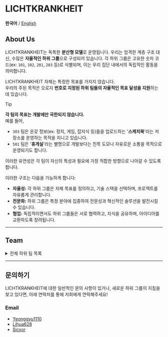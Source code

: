# LICHTKRANKHEIT

**한국어** / [English](README.en.md) 

## About Us
LICHTKRANKHEIT는 독특한 **분산형 모델**로 운영됩니다. 우리는 엄격한 계층 구조 대신, 수많은 **자율적인 하위 그룹**으로 구성되어 있습니다. 각 하위 그룹은 고유한 숫자 코드(ex: `101`, `102`, `201`, `203` 등)로 식별되며, 이는 우리 집단 내에서의 독립적인 활동을 의미합니다.

LICHTKRANKHEIT 자체는 특정한 목표를 가지지 않습니다.\
우리의 주된 목적은 오로지 **번호로 지정된 하위 팀들의 자율적인 목표 달성을 지원**하는 데 있습니다. 

> [!TIP]
> **각 팀의 목표는 개발에만 국한되지 않습니다.**\
> 예를 들어,
>  - `303` 팀은 온갖 정보(ex: 정치, 게임, 잡지식 등)들을 업로드하는 '**스케치북**'라는 저장소를 운영하는 목적을 지니고 있습니다.
>  - `501` 팀은 '**휴게실**'라는 별명으로 개발보다는 친목 도모나 자유로운 소통을 목적으로 운영되기도 합니다.
> 
> 이러한 유연성은 각 팀이 자신의 특성과 필요에 가장 적합한 방향으로 나아갈 수 있도록 합니다.

이러한 구조는 다음을 가능하게 합니다:

* **자율성:** 각 하위 그룹은 자체 목표를 정의하고, 기술 스택을 선택하며, 프로젝트를 자유롭게 관리합니다.
* **전문화:** 하위 그룹은 특정 분야에 집중하여 전문성과 혁신적인 솔루션을 발전시킬 수 있습니다.
* **협업:** 독립적이면서도 하위 그룹들은 서로 협력하고, 지식을 공유하며, 아이디어를 교환하도록 장려됩니다.
---

## Team

<details>
<summary>
  전체 하위 팀 목록
</summary>
  
  | 팀 번호 | 인원 | 인원 수 | 주요 활동 분야 |
  | --- | --- | --- | --- |
  | 101 | LIHUA628, YeongGyu | 2 | 카카오톡 봇 개발 |
  | 102 | LIHUA628, YeongGyu,  DarkSnowFlower, Noa-GUS, ~~Sample~~ | 5 | 카카오톡 봇 개발 | 
  | 105 | YeongGyu, Noa-GUS, ~~Sample~~, ~~Violent~~ | 4 | 카카오톡 봇 개발 개발 |
  | 201 | LIHUA628, Sicxor, ~~Sample~~, ~~Violent~~, ~~jroLia~~ | 5 | 웹사이트 개발 |
  | 202 | YouJJeb, Noa-GUS, jroLia, Sample | 4 | 디스코드 봇 개발 |
  | 204 | YeongGyu, Skyyype, ~~userE~~ | 3 | 카카오톡 봇 개발 |
  | 205 | DarkSnowFlower, 2oic, LIHUA628, YeongGyu | 4 | 웹사이트 개발 (확장자) |
  | 302 | YouJJeb, 2oic | 2 | 앱 개발 |
  | 303 | LIHUA628, YeongGyu, DarkSnowFlower, Sicxor, YouJJeb, Skyyype, Noa-GUS,  2oic, ~~Violent~~, ~~userE~~ | 10 | 친목 |
  | 402 | LIHUA628, Skyyype | 2 | 디스코드 봇 개발 |
  | 404 | LIHUA628, Skyyype, YeongGyu, Sicxor | 4 | 앱 개발 |
  | 405 | DarkSnowFlower, Sicxor | 2 | 마인크래프트 플러그인 개발 |
  | 501 | LIHUA628, YeongGyu, DarkSnowFlower, Sicxor, YouJJeb, Skyyype, Noa-GUS,  2oic | 8 | 친목 |
  | 503 | 2oic, YouJJeb, Sicxor | 3 | 마인크래프트 플러그인 개발 |
  | 504 | Skyyype, 2oic, YouJJeb, LIHUA628 | 4 | 웹사이트 개발 (확장자) |
  | 507 | LIHUA628, Sicxor, YouJJeb, YeongGyu | 4 | 카카오톡 봇 개발 |
  | 601 | **모집 중** | undefined | undefined |

</details>

---

## 문의하기

LICHTKRANKHEIT에 대한 일반적인 문의 사항이 있거나, 새로운 하위 그룹이 지침을 찾고 있다면, 아래 연락처를 통헤 저희에게 연락해주세요!
  
### Email
  - [Yeonggyu1110](mailto.yenggyu1110.work@gmail.com)
  - [Lihua628](mailto.lihua628.biz@gmail.com)
  - [Sicxor](mailto.sicxor0104@gmail.com)
